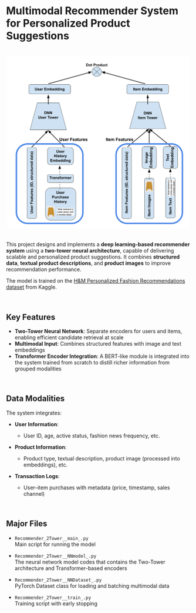 # Multimodal Recommender System for Personalized Product Suggestions

<br>
<div align="center">
<img src="demo_image/2Tower_NN_structrue__details.png" width="500"/>
</div>
<br>

This project designs and implements a **deep learning-based recommender system** using a **two-tower neural architecture**, capable of delivering scalable and personalized product suggestions. It combines **structured data**, **textual product descriptions**, and **product images** to improve recommendation performance.

The model is trained on the [H&M Personalized Fashion Recommendations dataset](https://www.kaggle.com/competitions/h-and-m-personalized-fashion-recommendations) from Kaggle.

<br>

## Key Features

- **Two-Tower Neural Network**: Separate encoders for users and items, enabling efficient candidate retrieval at scale  
- **Multimodal Input**: Combines structured features with image and text embeddings  
- **Transformer Encoder Integration**: A BERT-like module is integrated into the system trained from scratch to distill richer information from grouped modalities  

<br>

## Data Modalities

The system integrates:

- **User Information**:
  - User ID, age, active status, fashion news frequency, etc.

- **Product Information**:
  - Product type, textual description, product image (processed into embeddings), etc.

- **Transaction Logs**:
  - User–item purchases with metadata (price, timestamp, sales channel)

<br>

## Major Files

- `Recommender_2Tower__main_.py`  
  Main script for running the model

- `Recommender_2Tower__NNmodel_.py`  
  The neural network model codes that contains the Two-Tower architecture and Transformer-based encoders

- `Recommender_2Tower__NNDataset_.py`  
  PyTorch Dataset class for loading and batching multimodal data

- `Recommender_2Tower__train_.py`  
  Training script with early stopping 
